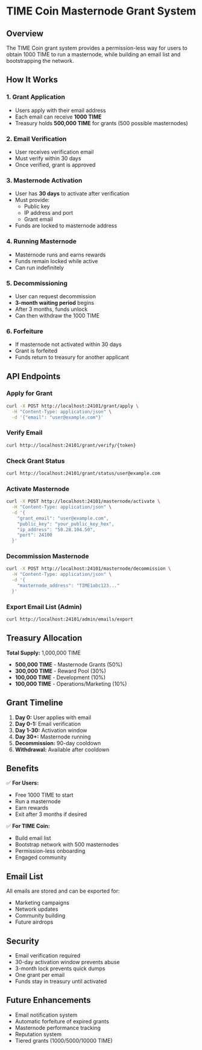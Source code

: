 # TIME Coin Masternode Grant System

## Overview

The TIME Coin grant system provides a permission-less way for users to obtain 1000 TIME to run a masternode, while building an email list and bootstrapping the network.

## How It Works

### 1. Grant Application
- Users apply with their email address
- Each email can receive **1000 TIME**
- Treasury holds **500,000 TIME** for grants (500 possible masternodes)

### 2. Email Verification
- User receives verification email
- Must verify within 30 days
- Once verified, grant is approved

### 3. Masternode Activation
- User has **30 days** to activate after verification
- Must provide:
  - Public key
  - IP address and port
  - Grant email
- Funds are locked to masternode address

### 4. Running Masternode
- Masternode runs and earns rewards
- Funds remain locked while active
- Can run indefinitely

### 5. Decommissioning
- User can request decommission
- **3-month waiting period** begins
- After 3 months, funds unlock
- Can then withdraw the 1000 TIME

### 6. Forfeiture
- If masternode not activated within 30 days
- Grant is forfeited
- Funds return to treasury for another applicant

## API Endpoints

### Apply for Grant
```bash
curl -X POST http://localhost:24101/grant/apply \
  -H "Content-Type: application/json" \
  -d '{"email": "user@example.com"}'
```

### Verify Email
```bash
curl http://localhost:24101/grant/verify/{token}
```

### Check Grant Status
```bash
curl http://localhost:24101/grant/status/user@example.com
```

### Activate Masternode
```bash
curl -X POST http://localhost:24101/masternode/activate \
  -H "Content-Type: application/json" \
  -d '{
    "grant_email": "user@example.com",
    "public_key": "your_public_key_hex",
    "ip_address": "50.28.104.50",
    "port": 24100
  }'
```

### Decommission Masternode
```bash
curl -X POST http://localhost:24101/masternode/decommission \
  -H "Content-Type: application/json" \
  -d '{
    "masternode_address": "TIME1abc123..."
  }'
```

### Export Email List (Admin)
```bash
curl http://localhost:24101/admin/emails/export
```

## Treasury Allocation

**Total Supply:** 1,000,000 TIME

- **500,000 TIME** - Masternode Grants (50%)
- **300,000 TIME** - Reward Pool (30%)
- **100,000 TIME** - Development (10%)
- **100,000 TIME** - Operations/Marketing (10%)

## Grant Timeline

1. **Day 0:** User applies with email
2. **Day 0-1:** Email verification
3. **Day 1-30:** Activation window
4. **Day 30+:** Masternode running
5. **Decommission:** 90-day cooldown
6. **Withdrawal:** Available after cooldown

## Benefits

✅ **For Users:**
- Free 1000 TIME to start
- Run a masternode
- Earn rewards
- Exit after 3 months if desired

✅ **For TIME Coin:**
- Build email list
- Bootstrap network with 500 masternodes
- Permission-less onboarding
- Engaged community

## Email List

All emails are stored and can be exported for:
- Marketing campaigns
- Network updates
- Community building
- Future airdrops

## Security

- Email verification required
- 30-day activation window prevents abuse
- 3-month lock prevents quick dumps
- One grant per email
- Funds stay in treasury until activated

## Future Enhancements

- Email notification system
- Automatic forfeiture of expired grants
- Masternode performance tracking
- Reputation system
- Tiered grants (1000/5000/10000 TIME)
